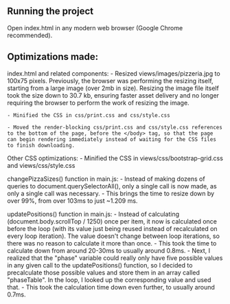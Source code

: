 ## Running the project

Open index.html in any modern web browser (Google Chrome recommended).

## Optimizations made:
	
index.html and related components:
	- Resized views/images/pizzeria.jpg to 100x75 pixels.  Previously, the browser was performing the resizing itself, starting from a large image (over 2mb in size).  Resizing the image file itself took the size down to 30.7 kb, ensuring faster asset delivery and no longer requiring the browser to perform the work of resizing the image.
	
	- Minified the CSS in css/print.css and css/style.css
	
	- Moved the render-blocking css/print.css and css/style.css references to the bottom of the page, before the </body> tag, so that the page can begin rendering immediately instead of waiting for the CSS files to finish downloading.
	
Other CSS optimizations:
	- Minified the CSS in views/css/bootstrap-grid.css and views/css/style.css

changePizzaSizes() function in main.js:
	- Instead of making dozens of queries to document.querySelectorAll(), only a single call is now made, as only a single call was necessary.
	- This brings the time to resize down by over 99%, from over 103ms to just ~1.209 ms.
	
updatePositions() function in main.js:
	- Instead of calculating (document.body.scrollTop / 1250) once per item, it now is calculated once before the loop (with its value just being reused instead of recalculated on every loop iteration).  The value doesn't change between loop iterations, so there was no reason to calculate it more than once.
	- This took the time to calculate down from around 20-30ms to usually around 0.8ms.
	- Next, I realized that the "phase" variable could really only have five possible values in any given call to the updatePositions() function, so I decided to precalculate those possible values and store them in an array called "phaseTable".  In the loop, I looked up the corresponding value and used that.
	- This took the calculation time down even further, to usually around 0.7ms.
